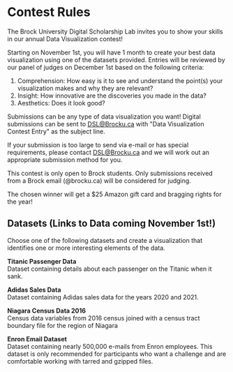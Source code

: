 
# Contest Rules

The Brock University Digital Scholarship Lab invites you to show your skills in our annual Data Visualization contest!

Starting on November 1st, you will have 1 month to create your best data visualization using one of the datasets provided.  Entries will be reviewed by our panel of judges on December 1st based on the following criteria:

 1.  Comprehension: How easy is it to see and understand the point(s) your visualization makes and why they are relevant?
 2.  Insight: How innovative are the discoveries you made in the data?  
 3.  Aesthetics: Does it look good?
 
Submissions can be any type of data visualization you want!  Digital submissions can be sent to [DSL@Brocku.ca](mailto:dsl@brocku.ca) with "Data Visualization Contest Entry" as the subject line.  

If your submission is too large to send via e-mail or has special requirements, please contact [DSL@Brocku.ca](mailto:dsl@brocku.ca) and we will work out an appropriate submission method for you.

This contest is only open to Brock students.  Only submissions received from a Brock email (@brocku.ca) will be considered for judging.

The chosen winner will get a $25 Amazon gift card and bragging rights for the year!

## Datasets (Links to Data coming November 1st!)
Choose one of the following datasets and create a visualization that identifies one or more interesting elements of the data.   

**Titanic Passenger Data**  
Dataset containing details about each passenger on the Titanic when it sank.  
  
**Adidas Sales Data**  
Dataset containing Adidas sales data for the years 2020 and 2021.  
  
**Niagara Census Data 2016**  
Census data variables from 2016 census joined with a census tract boundary file for the region of Niagara  
  
**Enron Email Dataset**  
Dataset containing nearly 500,000 e-mails from Enron employees. This dataset is only recommended for participants who want a challenge and are comfortable working with tarred and gzipped files.  
  

